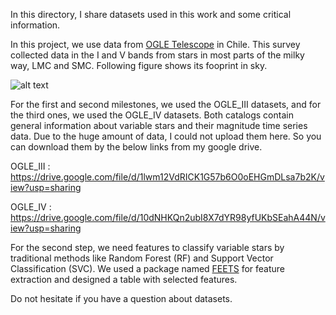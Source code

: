 In this directory, I share datasets used in this work and some critical information. 

In this project, we use data from [OGLE Telescope](http://ogle.astrouw.edu.pl/) in Chile. This survey collected data in the I and V bands from stars in most parts of the milky way, LMC and SMC. Following figure shows its fooprint in sky.

![alt text](http://www.astrouw.edu.pl/~jskowron/ogle4-sky/OGLE-IV-footprint2018-cap1800.png)

For the first and second milestones, we used the OGLE_III datasets, and for the third ones, we used the OGLE_IV datasets. Both catalogs contain general information about variable stars and their magnitude time series data. Due to the huge amount of data, I could not upload them here. So you can download them by the below links from my google drive.

OGLE_III  : https://drive.google.com/file/d/1lwm12VdRICK1G57b6O0oEHGmDLsa7b2K/view?usp=sharing 

OGLE_IV   : https://drive.google.com/file/d/10dNHKQn2ubI8X7dYR98yfUKbSEahA44N/view?usp=sharing 

For the second step, we need features to classify variable stars by traditional methods like Random Forest (RF) and Support Vector Classification (SVC). We used a package named [FEETS](https://feets.readthedocs.io/en/latest/)  for feature extraction and designed a table with selected features.

Do not hesitate if you have a question about datasets. 




